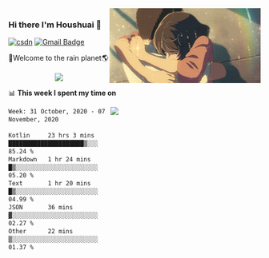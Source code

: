 <img  align='right' height="150" src="https://github.com/LikeRainDay/LikeRainDay/blob/master/pic/img_rain_1.gif?raw=true">



### Hi there I'm Houshuai :lemon:

[![csdn](https://img.shields.io/badge/-csdn-c14438?style=flat-square&logo=c&logoColor=white)](https://blog.csdn.net/qq_15807167)
[![Gmail Badge](https://img.shields.io/badge/-gmail-c14438?style=flat-square&logo=Gmail&logoColor=white&link=mailto:houshuai0816@gmail.com)](mailto:houshuai0816@gmail.com)

🚀Welcome to the rain planet🌎

<center>
<img align='center'  src="https://source.unsplash.com/random/1200x600">
</center>

📊 **This week I spent my time on**

<img align='right'   width="300" src="https://github-readme-stats.vercel.app/api?username=LikeRainDay&show_icons=true&title_color=fff&icon_color=79ff97&text_color=9f9f9f&bg_color=151515">

<!--START_SECTION:waka-->
```text
Week: 31 October, 2020 - 07 November, 2020

Kotlin     23 hrs 3 mins   █████████████████████▒░░░   85.24 % 
Markdown   1 hr 24 mins    █▒░░░░░░░░░░░░░░░░░░░░░░░   05.20 % 
Text       1 hr 20 mins    █▒░░░░░░░░░░░░░░░░░░░░░░░   04.99 % 
JSON       36 mins         ▓░░░░░░░░░░░░░░░░░░░░░░░░   02.27 % 
Other      22 mins         ▒░░░░░░░░░░░░░░░░░░░░░░░░   01.37 % 
```
<!--END_SECTION:waka-->
